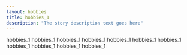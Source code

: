 ```yaml
---
layout: hobbies
title: hobbies_1 
description: "The story description text goes here"
---
```


hobbies_1 hobbies_1 hobbies_1 hobbies_1 hobbies_1 hobbies_1 hobbies_1 hobbies_1 hobbies_1 hobbies_1 hobbies_1 